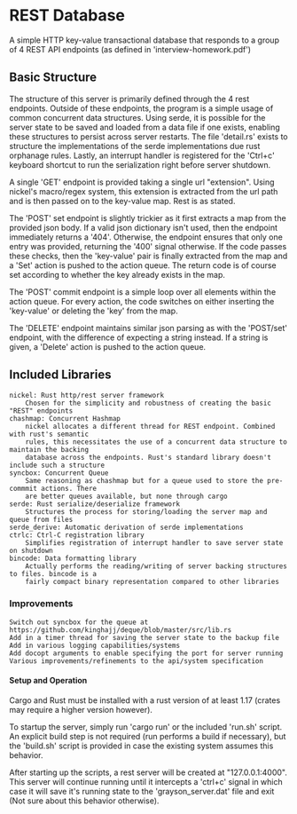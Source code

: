 # REST Database

A simple HTTP key-value transactional database that responds to a group of 4 REST API endpoints (as defined in 'interview-homework.pdf')

## Basic Structure

The structure of this server is primarily defined through the 4 rest endpoints. Outside of these endpoints, the program is a simple usage of common concurrent data structures. Using serde, it is possible for the server state to be saved and loaded from a data file if one exists, enabling these structures to persist across server restarts. The file 'detail.rs' exists to structure the implementations of the serde implementations due rust orphanage rules. Lastly, an interrupt handler is registered for the 'Ctrl+c' keyboard shortcut to run the serialization right before server shutdown.

A single 'GET' endpoint is provided taking a single url "extension". Using nickel's macro/regex system, this extension is extracted from the url path and is then passed on to the key-value map. Rest is as stated.

The 'POST' set endpoint is slightly trickier as it first extracts a map from the provided json body. If a valid json dictionary isn't used, then the endpoint immediately returns a '404'. Otherwise, the endpoint ensures that only one entry was provided, returning the '400' signal otherwise. If the code passes these checks, then the 'key-value' pair is finally extracted from the map and a 'Set' action is pushed to the action queue. The return code is of course set according to whether the key already exists in the map.

The 'POST' commit endpoint is a simple loop over all elements within the action queue. For every action, the code switches on either inserting the 'key-value' or deleting the 'key' from the map.

The 'DELETE' endpoint maintains similar json parsing as with the 'POST/set' endpoint, with the difference of expecting a string instead. If a string is given, a 'Delete' action is pushed to the action queue.

## Included Libraries

    nickel: Rust http/rest server framework
        Chosen for the simplicity and robustness of creating the basic "REST" endpoints
    chashmap: Concurrent Hashmap
        nickel allocates a different thread for REST endpoint. Combined with rust's semantic
        rules, this necessitates the use of a concurrent data structure to maintain the backing
        database across the endpoints. Rust's standard library doesn't include such a structure
    syncbox: Concurrent Queue
        Same reasoning as chashmap but for a queue used to store the pre-commmit actions. There
        are better queues available, but none through cargo
    serde: Rust serialize/deserialize framework
        Structures the process for storing/loading the server map and queue from files
    serde_derive: Automatic derivation of serde implementations
    ctrlc: Ctrl-C registration library
        Simplifies registration of interrupt handler to save server state on shutdown
    bincode: Data formatting library
        Actually performs the reading/writing of server backing structures to files. bincode is a
        fairly compact binary representation compared to other libraries

### Improvements

    Switch out syncbox for the queue at https://github.com/kinghajj/deque/blob/master/src/lib.rs
    Add in a timer thread for saving the server state to the backup file
    Add in various logging capabilities/systems
    Add docopt arguments to enable specifying the port for server running
    Various improvements/refinements to the api/system specification

#### Setup and Operation

Cargo and Rust must be installed with a rust version of at least 1.17 (crates may require a higher version however).

To startup the server, simply run 'cargo run' or the included 'run.sh' script. An explicit build step is not required (run performs a build if necessary), but the 'build.sh' script is provided in case the existing system assumes this behavior.

After starting up the scripts, a rest server will be created at "127.0.0.1:4000". This server will continue running until it intercepts a 'ctrl+c' signal in which case it will save it's running state to the 'grayson_server.dat' file and exit (Not sure about this behavior otherwise).